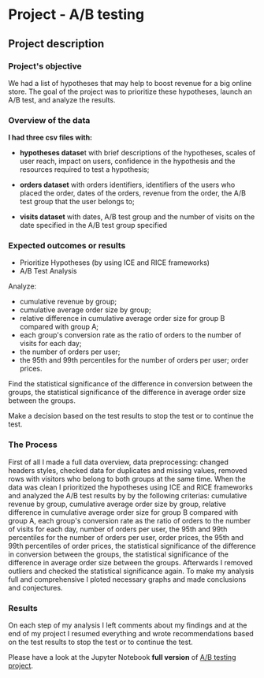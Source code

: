 # Project - A/B testing
##  Project description
###  Project's objective

We had a list of hypotheses that may help to boost revenue for a big online store. The goal of the project was  to prioritize these hypotheses, launch an A/B test, and analyze the results.

###  Overview of the data

**I had three csv files with:**

- **hypotheses datase**t with brief descriptions of the hypotheses, scales of user reach, impact on users, confidence in the hypothesis and the resources required to test a hypothesis;

- **orders dataset** with orders identifiers, identifiers of the users who placed the order, dates of the orders, revenue from the order, the A/B test group that the user belongs to;

- **visits dataset** with dates, A/B test group and the number of visits on the date specified in the A/B test group specified

 
###  Expected outcomes or results
- Prioritize Hypotheses (by using ICE and RICE frameworks)
- A/B Test Analysis 
  
Analyze:

- cumulative revenue by group;
- cumulative average order size by group;
- relative difference in cumulative average order size for group B compared with group A;
- each group's conversion rate as the ratio of orders to the number of visits for each day;
- the number of orders per user;
- the 95th and 99th percentiles for the number of orders per user;
order prices.

Find the statistical significance of the difference in conversion between the groups, the statistical significance of the difference in average order size between the groups.

Make a decision based on the test results to stop the test or to continue the test.

### The Process

First of all I made a full data overview, data preprocessing: changed headers styles, checked data for duplicates and missing values, removed rows with visitors who belong to both groups at the same time. When the data was clean I prioritized the hypotheses using ICE and RICE frameworks and analyzed the A/B test results by  by the following criterias: cumulative revenue by group, cumulative average order size by group, relative difference in cumulative average order size for group B compared with group A, each group's conversion rate as the ratio of orders to the number of visits for each day, number of orders per user, the 95th and 99th percentiles for the number of orders per user, order prices, the 95th and 99th percentiles of order prices, the statistical significance of the difference in conversion between the groups, the statistical significance of the difference in average order size between the groups. Afterwards I removed outliers and checked the statistical significance again. To make my analysis full and comprehensive I ploted necessary graphs and made conclusions and conjectures.


### Results

On each step of my analysis I left comments about my findings and at the end of my project I resumed everything and wrote recommendations based on the test results to stop the test or to continue the test.

Please have a look at the Jupyter Notebook **full version** of [A/B testing project](https://nbviewer.org/github/AnnaMogilevskiy/TripleTen_projects/blob/main/AB_testing/AB_testing_project.ipynb).



